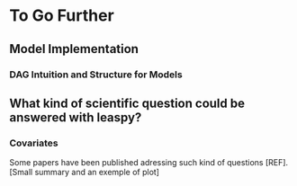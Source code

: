 # To Go Further

## Model Implementation
### DAG Intuition and Structure for Models

## What kind of scientific question could be answered with leaspy? 
### Covariates 
Some papers have been published adressing such kind of questions [REF].
[Small summary and an exemple of plot]
